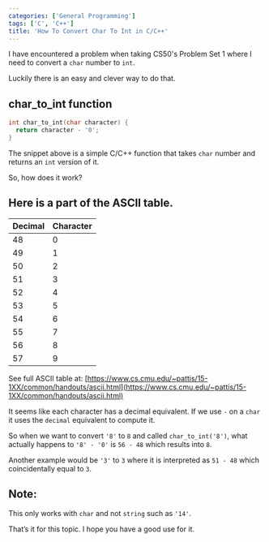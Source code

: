 ```yaml
---
categories: ['General Programming']
tags: ['C', 'C++']
title: 'How To Convert Char To Int in C/C++'
---
```

I have encountered a problem when taking CS50's Problem Set 1 where I need to convert a `char` number to `int`.

Luckily there is an easy and clever way to do that.

## char_to_int function

```c
int char_to_int(char character) {
  return character - '0';
}
```

The snippet above is a simple C/C++ function that takes `char` number and returns an `int` version of it.

So, how does it work?

## Here is a part of the ASCII table.

| Decimal | Character |
|---------|-----------|
| 48      | 0         |
| 49      | 1         |
| 50      | 2         |
| 51      | 3         |
| 52      | 4         |
| 53      | 5         |
| 54      | 6         |
| 55      | 7         |
| 56      | 8         |
| 57      | 9         |

See full ASCII table at: [https://www.cs.cmu.edu/~pattis/15-1XX/common/handouts/ascii.html](https://www.cs.cmu.edu/~pattis/15-1XX/common/handouts/ascii.html)

It seems like each character has a decimal equivalent. If we use `-` on a `char` it uses the `decimal` equivalent to compute it.

So when we want to convert `'8'` to `8` and called `char_to_int('8')`, what actually happens to `'8' - '0'` is `56 - 48` which results into `8`.

Another example would be `'3'` to `3` where it is interpreted as `51 - 48` which coincidentally equal to `3`.

## Note:
This only works with `char` and not `string` such as `'14'`.

That’s it for this topic. I hope you have a good use for it.
